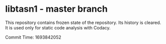 # libtasn1 - master branch

This repository contains frozen state of the repository.
Its history is cleared. It is used only for static code
analysis with Codacy.

Commit Time: 1693842052